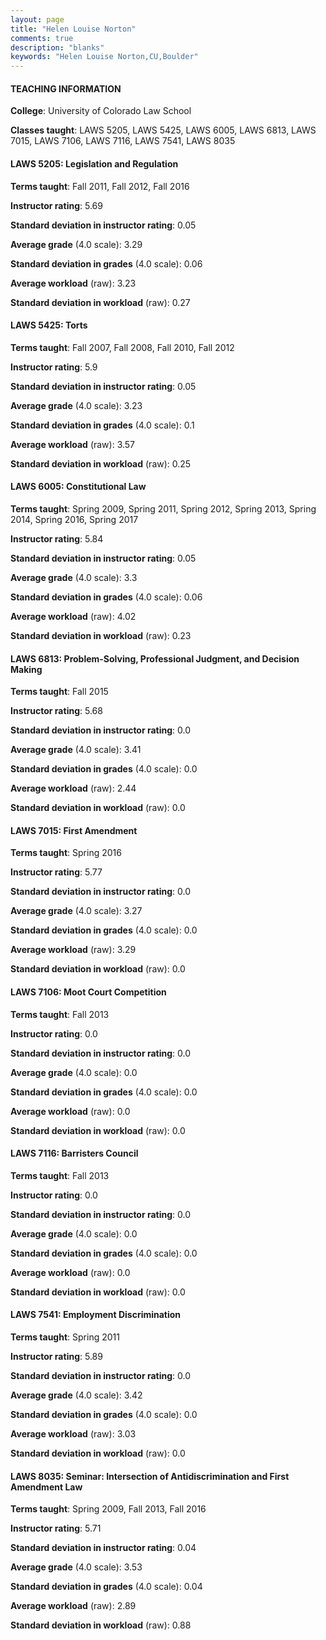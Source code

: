 ```yaml
---
layout: page
title: "Helen Louise Norton" 
comments: true
description: "blanks"
keywords: "Helen Louise Norton,CU,Boulder"
---
```

<head>
<script src="https://ajax.googleapis.com/ajax/libs/jquery/2.1.3/jquery.min.js"></script>
<script src="https://dl.dropboxusercontent.com/s/pc42nxpaw1ea4o9/highcharts.js?dl=0"></script>
<!-- <script src="../assets/js/highcharts.js"></script> -->
<style type="text/css">@font-face {
	font-family: "Bebas Neue";
	src: url(https://www.filehosting.org/file/details/544349/BebasNeue Regular.otf) format("opentype");
	}
	h1.Bebas { 
		font-family: "Bebas Neue", Verdana, Tahoma;
	}
</style>
</head>
	   
#### TEACHING INFORMATION

**College**: University of Colorado Law School

**Classes taught**: LAWS 5205, LAWS 5425, LAWS 6005, LAWS 6813, LAWS 7015, LAWS 7106, LAWS 7116, LAWS 7541, LAWS 8035

#### LAWS 5205: Legislation and Regulation

**Terms taught**: Fall 2011, Fall 2012, Fall 2016

**Instructor rating**: 5.69

**Standard deviation in instructor rating**: 0.05

**Average grade** (4.0 scale): 3.29

**Standard deviation in grades** (4.0 scale): 0.06

**Average workload** (raw): 3.23

**Standard deviation in workload** (raw): 0.27

#### LAWS 5425: Torts

**Terms taught**: Fall 2007, Fall 2008, Fall 2010, Fall 2012

**Instructor rating**: 5.9

**Standard deviation in instructor rating**: 0.05

**Average grade** (4.0 scale): 3.23

**Standard deviation in grades** (4.0 scale): 0.1

**Average workload** (raw): 3.57

**Standard deviation in workload** (raw): 0.25

#### LAWS 6005: Constitutional Law

**Terms taught**: Spring 2009, Spring 2011, Spring 2012, Spring 2013, Spring 2014, Spring 2016, Spring 2017

**Instructor rating**: 5.84

**Standard deviation in instructor rating**: 0.05

**Average grade** (4.0 scale): 3.3

**Standard deviation in grades** (4.0 scale): 0.06

**Average workload** (raw): 4.02

**Standard deviation in workload** (raw): 0.23

#### LAWS 6813: Problem-Solving, Professional Judgment, and Decision Making

**Terms taught**: Fall 2015

**Instructor rating**: 5.68

**Standard deviation in instructor rating**: 0.0

**Average grade** (4.0 scale): 3.41

**Standard deviation in grades** (4.0 scale): 0.0

**Average workload** (raw): 2.44

**Standard deviation in workload** (raw): 0.0

#### LAWS 7015: First Amendment

**Terms taught**: Spring 2016

**Instructor rating**: 5.77

**Standard deviation in instructor rating**: 0.0

**Average grade** (4.0 scale): 3.27

**Standard deviation in grades** (4.0 scale): 0.0

**Average workload** (raw): 3.29

**Standard deviation in workload** (raw): 0.0

#### LAWS 7106: Moot Court Competition

**Terms taught**: Fall 2013

**Instructor rating**: 0.0

**Standard deviation in instructor rating**: 0.0

**Average grade** (4.0 scale): 0.0

**Standard deviation in grades** (4.0 scale): 0.0

**Average workload** (raw): 0.0

**Standard deviation in workload** (raw): 0.0

#### LAWS 7116: Barristers Council

**Terms taught**: Fall 2013

**Instructor rating**: 0.0

**Standard deviation in instructor rating**: 0.0

**Average grade** (4.0 scale): 0.0

**Standard deviation in grades** (4.0 scale): 0.0

**Average workload** (raw): 0.0

**Standard deviation in workload** (raw): 0.0

#### LAWS 7541: Employment Discrimination

**Terms taught**: Spring 2011

**Instructor rating**: 5.89

**Standard deviation in instructor rating**: 0.0

**Average grade** (4.0 scale): 3.42

**Standard deviation in grades** (4.0 scale): 0.0

**Average workload** (raw): 3.03

**Standard deviation in workload** (raw): 0.0

#### LAWS 8035: Seminar: Intersection of Antidiscrimination and First Amendment Law

**Terms taught**: Spring 2009, Fall 2013, Fall 2016

**Instructor rating**: 5.71

**Standard deviation in instructor rating**: 0.04

**Average grade** (4.0 scale): 3.53

**Standard deviation in grades** (4.0 scale): 0.04

**Average workload** (raw): 2.89

**Standard deviation in workload** (raw): 0.88

